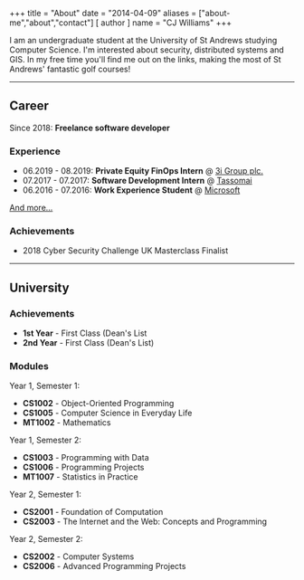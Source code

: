 +++
title = "About"
date = "2014-04-09"
aliases = ["about-me","about","contact"]
[ author ]
  name = "CJ Williams"
+++

I am an undergraduate student at the University of St Andrews studying Computer Science. I'm interested about security, 
distributed systems and GIS. In my free time you'll find me out on the links, making the most of St Andrews' fantastic 
golf courses!

***

## Career

Since 2018: **Freelance software developer**

### Experience

- 06.2019 - 08.2019: **Private Equity FinOps Intern** @ [3i Group plc.](https://www.3i.com/)
- 07.2017 - 07.2017: **Software Development Intern** @ [Tassomai](https://www.tassomai.com/)
- 06.2016 - 07.2016: **Work Experience Student** @ [Microsoft](https://www.microsoft.com/en-gb/about/)

[And more...](https://linkedin.com/in/cjwilliams20/)

### Achievements

- 2018 Cyber Security Challenge UK Masterclass Finalist

***

## University

### Achievements

- **1st Year** - First Class (Dean's List
- **2nd Year** - First Class (Dean's List)


### Modules
Year 1, Semester 1:
- **CS1002** - Object-Oriented Programming
- **CS1005** - Computer Science in Everyday Life
- **MT1002** - Mathematics

Year 1, Semester 2:
- **CS1003** - Programming with Data
- **CS1006** - Programming Projects
- **MT1007** - Statistics in Practice

Year 2, Semester 1:
- **CS2001** - Foundation of Computation
- **CS2003** - The Internet and the Web: Concepts and Programming

Year 2, Semester 2:
- **CS2002** - Computer Systems
- **CS2006** - Advanced Programming Projects

